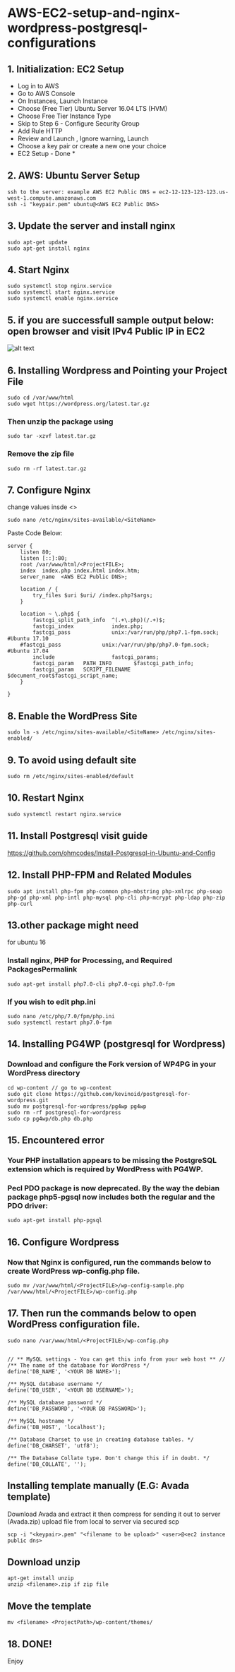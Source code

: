 # AWS-EC2-setup-and-nginx-wordpress-postgresql-configurations



## 1. Initialization: EC2 Setup  
* Log in to AWS  
* Go to AWS Console  
* On Instances, Launch Instance  
* Choose (Free Tier) Ubuntu Server 16.04 LTS (HVM)  
* Choose Free Tier Instance Type  
* Skip to Step 6 - Configure Security Group  
* Add Rule HTTP  
* Review and Launch , Ignore warning, Launch  
* Choose a key pair or create a new one your choice  
* EC2 Setup - Done *  

## 2. AWS: Ubuntu Server Setup  
```
ssh to the server: example AWS EC2 Public DNS = ec2-12-123-123-123.us-west-1.compute.amazonaws.com
ssh -i "keypair.pem" ubuntu@<AWS EC2 Public DNS>
```

## 3. Update the server and install nginx  
```
sudo apt-get update
sudo apt-get install nginx
```

## 4. Start Nginx  
```
sudo systemctl stop nginx.service
sudo systemctl start nginx.service
sudo systemctl enable nginx.service
```

## 5. if you are successfull sample output below:  open browser and visit IPv4 Public IP in EC2
![alt text][logo]

[logo]: https://github.com/ohmcodes/AWS-EC2-setup-and-nginx-wordpress-postgresql-configurations/blob/master/default_apache.png?raw=true


## 6. Installing Wordpress and Pointing your Project File
```
sudo cd /var/www/html
sudo wget https://wordpress.org/latest.tar.gz
```
### Then unzip the package using
```
sudo tar -xzvf latest.tar.gz
```
### Remove the zip file
```
sudo rm -rf latest.tar.gz
```


## 7. Configure Nginx
change values insde <>
```
sudo nano /etc/nginx/sites-available/<SiteName>
```
Paste Code Below:  
```
server {
    listen 80;
    listen [::]:80;
    root /var/www/html/<ProjectFILE>;
    index  index.php index.html index.htm;
    server_name  <AWS EC2 Public DNS>;

    location / {
    	try_files $uri $uri/ /index.php?$args;        
    }

    location ~ \.php$ {
    	fastcgi_split_path_info  ^(.+\.php)(/.+)$;
    	fastcgi_index            index.php;
    	fastcgi_pass             unix:/var/run/php/php7.1-fpm.sock; #Ubuntu 17.10
  	#fastcgi_pass             unix:/var/run/php/php7.0-fpm.sock; #Ubuntu 17.04
    	include                  fastcgi_params;
    	fastcgi_param   PATH_INFO       $fastcgi_path_info;
    	fastcgi_param   SCRIPT_FILENAME $document_root$fastcgi_script_name;
    }

}
```

## 8. Enable the WordPress Site
```
sudo ln -s /etc/nginx/sites-available/<SiteName> /etc/nginx/sites-enabled/
```

## 9. To avoid using default site
```
sudo rm /etc/nginx/sites-enabled/default
```

## 10. Restart Nginx
```
sudo systemctl restart nginx.service
```

## 11. Install Postgresql visit guide
https://github.com/ohmcodes/Install-Postgresql-in-Ubuntu-and-Config

## 12. Install PHP-FPM and Related Modules
```
sudo apt install php-fpm php-common php-mbstring php-xmlrpc php-soap php-gd php-xml php-intl php-mysql php-cli php-mcrypt php-ldap php-zip php-curl
```

## 13.other package might need
for ubuntu 16  
### Install nginx, PHP for Processing, and Required PackagesPermalink
```
sudo apt-get install php7.0-cli php7.0-cgi php7.0-fpm
```

### If you wish to edit php.ini
```
sudo nano /etc/php/7.0/fpm/php.ini
sudo systemctl restart php7.0-fpm
```

## 14. Installing PG4WP (postgresql for Wordpress)
### Download and configure the Fork version of WP4PG in your WordPress directory
```
cd wp-content // go to wp-content
sudo git clone https://github.com/kevinoid/postgresql-for-wordpress.git
sudo mv postgresql-for-wordpress/pg4wp pg4wp
sudo rm -rf postgresql-for-wordpress
sudo cp pg4wp/db.php db.php
```

## 15. Encountered error
### Your PHP installation appears to be missing the PostgreSQL extension which is required by WordPress with PG4WP.

### Pecl PDO package is now deprecated. By the way the debian package php5-pgsql now includes both the regular and the PDO driver:
```
sudo apt-get install php-pgsql
```

## 16. Configure Wordpress
### Now that Nginx is configured, run the commands below to create WordPress wp-config.php file.
```
sudo mv /var/www/html/<ProjectFILE>/wp-config-sample.php /var/www/html/<ProjectFILE>/wp-config.php
```

## 17. Then run the commands below to open WordPress configuration file.
```
sudo nano /var/www/html/<ProjectFILE>/wp-config.php


// ** MySQL settings - You can get this info from your web host ** //
/** The name of the database for WordPress */
define('DB_NAME', '<YOUR DB NAME>');

/** MySQL database username */
define('DB_USER', '<YOUR DB USERNAME>');

/** MySQL database password */
define('DB_PASSWORD', '<YOUR DB PASSWORD>');

/** MySQL hostname */
define('DB_HOST', 'localhost');

/** Database Charset to use in creating database tables. */
define('DB_CHARSET', 'utf8');

/** The Database Collate type. Don't change this if in doubt. */
define('DB_COLLATE', '');
```

## Installing template manually (E.G: Avada template)
Download Avada and extract it then compress for sending it out to server (Avada.zip)
upload file from local to server via secured scp
```
scp -i "<keypair>.pem" "<filename to be upload>" <user>@<ec2 instance public dns>
```

## Download unzip
```
apt-get install unzip
unzip <filename>.zip if zip file
```

## Move the template
```
mv <filename> <ProjectPath>/wp-content/themes/
```

## 18. DONE!
Enjoy
